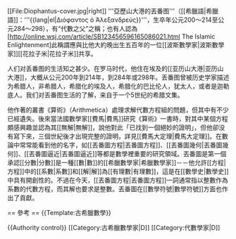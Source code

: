<!--
[[Image:Diophantus-cover.jpg|right]] by [[Claude_Gaspard_Bachet_de_Méziriac|Claude Gaspard Bachet de Méziriac]].]]
-->
[[File:Diophantus-cover.jpg|right]]
'''亞歷山大港的丟番图'''（[[希臘語|希臘語]]：'''{{lang|el|Διόφαντος ὁ Ἀλεξανδρεύς}}'''，生卒年公元200～214至公元284～298），有“代數之父”之稱；也有人認為<ref>[http://online.wsj.com/article/SB123456596165086021.html The Islamic Enlightenment]</ref>此稱謂應與比他大約晚出生五百年的一位[[波斯數學家|波斯數學家]][[花拉子米|花拉子米]]共享。

人们对丢番图的生活知之甚少。在罗马时代，他住在埃及的[[亚历山大港|亚历山大港]]，大概从公元200年到214年，到284年或298年。丢番图曾被历史学家描述为希腊人，非希腊人，希腊化的埃及人，希腊化的巴比伦人，犹太人，或者是迦勒底人。我们对丢番图生活的了解，来自于一个5世纪的希腊文集。

他作著的叢書《算術》（Arithmetica）處理求解代數方程組的問題，但其中有不少已經遺失。後來當法國數學家[[費馬|費馬]]研究《算術》一書時，對其中某個方程頗感興趣並認為其[[無解|無解]]，說他對此「已找到一個絕妙的證明」，但他卻没有寫下來，三個世紀後才出現完整的證明，詳見[[費馬大定理|費馬大定理]]。在數論中常常能看到他的名字，如[[丟番圖方程|丟番圖方程]]、[[丟番圖幾何|丟番圖幾何]]、[[丟番圖逼近|丟番圖逼近]]等都是數學裡重要的研究領域。丟番圖是第一個承認[[分數|分數]]是一種[[數|數]]的[[希臘數學家|希臘數學家]]－－他允許[[方程|方程]]中的[[系數|系數]]和[[解|解]]為[[有理數|有理數]]，這是在[[數學史|數學史]]中具有開創性的。不過在今天，[[丟番圖方程|丟番圖方程]]一詞通常指以整數作為系數的代數方程，而其解也要求是整數。丟番圖在[[數學符號|數學符號]]方面也作出了貢獻。

== 參考 ==
<references />
{{Template:古希臘數學}}

{{Authority control}}
[[Category:古希臘數學家|D]]
[[Category:代數學家|D]]